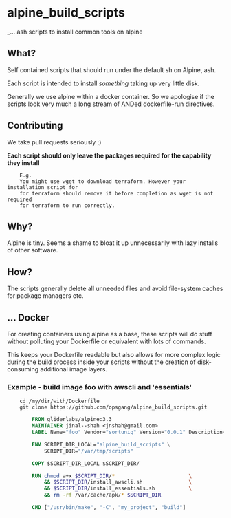 # alpine\_build\_scripts

_... ash scripts to install common tools on alpine

## What?

Self contained scripts that should run under the default sh on Alpine, ash.

Each script is intended to install _something_ taking up very little disk.

Generally we use alpine within a docker container. So we apologise if the scripts
look very much a long stream of ANDed dockerfile-run directives.

## Contributing

We take pull requests seriously ;)

**Each script should only leave the packages required for the capability they install**

        E.g.
        You might use wget to download terraform. However your installation script for
        for terraform should remove it before completion as wget is not required
        for terraform to run correctly.

## Why?

Alpine is tiny. Seems a shame to bloat it up unnecessarily with lazy
installs of other software.

## How?

The scripts generally delete all unneeded files and avoid file-system caches
for package managers etc.

## ... Docker

For creating containers using alpine as a base, these scripts
will do stuff without polluting your Dockerfile or equivalent
with lots of commands.

This keeps your Dockerfile readable but also allows for more complex logic during the
build process inside your scripts without the creation of disk-consuming additional
image layers.

### Example - build image foo with awscli and 'essentials'

        cd /my/dir/with/Dockerfile
        git clone https://github.com/opsgang/alpine_build_scripts.git

```dockerfile
        FROM gliderlabs/alpine:3.3
        MAINTAINER jinal--shah <jnshah@gmail.com>
        LABEL Name="foo" Vendor="sortuniq" Version="0.0.1" Description="build foo"

        ENV SCRIPT_DIR_LOCAL="alpine_build_scripts" \
            SCRIPT_DIR="/var/tmp/scripts"

        COPY $SCRIPT_DIR_LOCAL $SCRIPT_DIR/

        RUN chmod a+x $SCRIPT_DIR/*                        \
            && $SCRIPT_DIR/install_awscli.sh               \
            && $SCRIPT_DIR/install_essentials.sh           \
            && rm -rf /var/cache/apk/* $SCRIPT_DIR

        CMD ["/usr/bin/make", "-C", "my_project", "build"]
```

